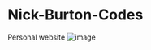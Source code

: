 # Nick-Burton-Codes
Personal website
![image](https://user-images.githubusercontent.com/125829913/230223166-a37a8326-674f-4856-8a79-8b841a31d2af.png)
